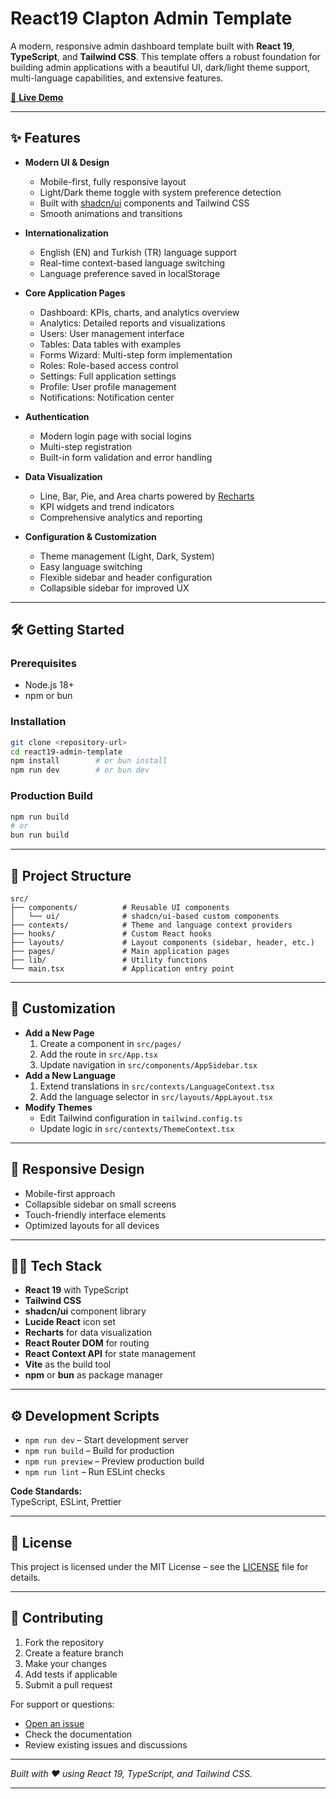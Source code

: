 # React19 Clapton Admin Template

A modern, responsive admin dashboard template built with **React 19**, **TypeScript**, and **Tailwind CSS**. This template offers a robust foundation for building admin applications with a beautiful UI, dark/light theme support, multi-language capabilities, and extensive features.

[🚀 **Live Demo**]([https://react19-clapton-admin-template-free.vercel.app/](https://react19-clapton-admin-template-free.vercel.app/))

---

## ✨ Features

- **Modern UI & Design**
  - Mobile-first, fully responsive layout
  - Light/Dark theme toggle with system preference detection
  - Built with [shadcn/ui](https://ui.shadcn.com/) components and Tailwind CSS
  - Smooth animations and transitions

- **Internationalization**
  - English (EN) and Turkish (TR) language support
  - Real-time context-based language switching
  - Language preference saved in localStorage

- **Core Application Pages**
  - Dashboard: KPIs, charts, and analytics overview
  - Analytics: Detailed reports and visualizations
  - Users: User management interface
  - Tables: Data tables with examples
  - Forms Wizard: Multi-step form implementation
  - Roles: Role-based access control
  - Settings: Full application settings
  - Profile: User profile management
  - Notifications: Notification center

- **Authentication**
  - Modern login page with social logins
  - Multi-step registration
  - Built-in form validation and error handling

- **Data Visualization**
  - Line, Bar, Pie, and Area charts powered by [Recharts](https://recharts.org/)
  - KPI widgets and trend indicators
  - Comprehensive analytics and reporting

- **Configuration & Customization**
  - Theme management (Light, Dark, System)
  - Easy language switching
  - Flexible sidebar and header configuration
  - Collapsible sidebar for improved UX

---

## 🛠️ Getting Started

### Prerequisites

- Node.js 18+
- npm or bun

### Installation

```bash
git clone <repository-url>
cd react19-admin-template
npm install        # or bun install
npm run dev        # or bun dev
```

### Production Build

```bash
npm run build
# or
bun run build
```

---

## 📁 Project Structure

```
src/
├── components/          # Reusable UI components
│   └── ui/              # shadcn/ui-based custom components
├── contexts/            # Theme and language context providers
├── hooks/               # Custom React hooks
├── layouts/             # Layout components (sidebar, header, etc.)
├── pages/               # Main application pages
├── lib/                 # Utility functions
└── main.tsx             # Application entry point
```

---

## 🎨 Customization

- **Add a New Page**
  1. Create a component in `src/pages/`
  2. Add the route in `src/App.tsx`
  3. Update navigation in `src/components/AppSidebar.tsx`
- **Add a New Language**
  1. Extend translations in `src/contexts/LanguageContext.tsx`
  2. Add the language selector in `src/layouts/AppLayout.tsx`
- **Modify Themes**
  - Edit Tailwind configuration in `tailwind.config.ts`
  - Update logic in `src/contexts/ThemeContext.tsx`

---

## 📱 Responsive Design

- Mobile-first approach
- Collapsible sidebar on small screens
- Touch-friendly interface elements
- Optimized layouts for all devices

---

## 🧑‍💻 Tech Stack

- **React 19** with TypeScript
- **Tailwind CSS**
- **shadcn/ui** component library
- **Lucide React** icon set
- **Recharts** for data visualization
- **React Router DOM** for routing
- **React Context API** for state management
- **Vite** as the build tool
- **npm** or **bun** as package manager

---

## ⚙️ Development Scripts

- `npm run dev` – Start development server
- `npm run build` – Build for production
- `npm run preview` – Preview production build
- `npm run lint` – Run ESLint checks

**Code Standards:**  
TypeScript, ESLint, Prettier

---

## 📄 License

This project is licensed under the MIT License – see the [LICENSE](LICENSE) file for details.

---

## 🤝 Contributing

1. Fork the repository
2. Create a feature branch
3. Make your changes
4. Add tests if applicable
5. Submit a pull request

For support or questions:  
- [Open an issue](https://github.com/sametuca/react19-clapton-admin-template-free/issues)
- Check the documentation
- Review existing issues and discussions

---

_Built with ❤️ using React 19, TypeScript, and Tailwind CSS._

---

